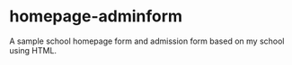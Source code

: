 # homepage-adminform
A sample school homepage form and admission form based on my school using HTML.

